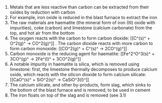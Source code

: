 1. Metals that are less reactive than carbon can be extracted from their oxides by reduction with carbon
2. For example, iron oxide is reduced in the blast furnace to extract the iron
3. The raw materials are haematite (the mineral form of iron (III) oxide with impurities), coke (carbon) and limestone (calcium carbonate) from the top, and hot air from the bottom
4. The oxygen reacts with the carbon to form carbon dioxide: [[C^(s)^ + O^2(g)^ → CO^2(g)^]]
. The carbon dioxide reacts with more carbon to form carbon monoxide: [[CO^2(g)^ + C^(s)^ → 2CO^(g)^]]
6. Carbon monoxide is the reducing agent for haematite: [[Fe^2^O^3(s)^ + 3CO^(g)^ → 2Fe^(l)^ + 3CO^2(g)^]]
7. A notable impurity in haematite is silica, which is removed using limestone: first, the limestone thermally decomposes to produce calcium oxide, which reacts with the silicon dioxide to form calcium silicate: [[CaO^(s)^ + SiO^2(s)^ → CaSiO^3(l)^]]
8. The calcium silicate, and other by-products, form slag, which sinks to the bottom of the blast furnace and is removed, to be used in cement
9. The iron floats on top of the slag and is removed (see 3.1)
